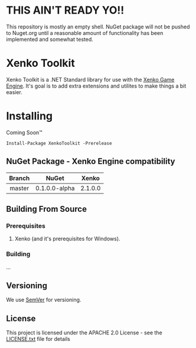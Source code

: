 # THIS AIN'T READY YO!!

This repository is mostly an empty shell.  NuGet package will not be pushed to Nuget.org until a reasonable amount of functionality has been implemented and somewhat tested.

# Xenko Toolkit

Xenko Toolkit is a .NET Standard library for use with the [Xenko Game Engine](https://xenko.com/). It's goal is to add extra extensions and utilites to make things a bit easier.

# Installing

Coming Soon&trade;

    Install-Package XenkoToolkit -Prerelease

## NuGet Package - Xenko Engine compatibility

|Branch|NuGet|Xenko|
|:--:|:--:|:--:|
|master|0.1.0.0-alpha|2.1.0.0|

## Building From Source

### Prerequisites

1. Xenko (and it's prerequisites for Windows).

### Building

...

## Versioning

We use [SemVer](http://semver.org/) for versioning.

## License

This project is licensed under the APACHE 2.0 License - see the [LICENSE.txt](LICENSE.txt) file for details
